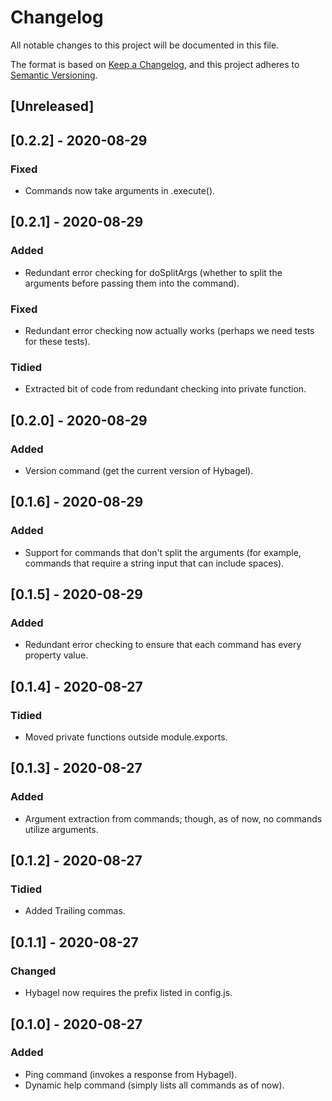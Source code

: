 # Changelog
All notable changes to this project will be documented in this file.

The format is based on [Keep a Changelog](https://keepachangelog.com/en/1.0.0/),
and this project adheres to [Semantic Versioning](https://semver.org/spec/v2.0.0.html).

## [Unreleased]

## [0.2.2] - 2020-08-29
### Fixed
- Commands now take arguments in .execute().

## [0.2.1] - 2020-08-29
### Added
- Redundant error checking for doSplitArgs (whether to split the arguments before passing them into the command).
### Fixed
- Redundant error checking now actually works (perhaps we need tests for these tests).
### Tidied
- Extracted bit of code from redundant checking into private function.

## [0.2.0] - 2020-08-29
### Added
- Version command (get the current version of Hybagel).

## [0.1.6] - 2020-08-29
### Added
- Support for commands that don't split the arguments (for example, commands that require a string input that can include spaces).

## [0.1.5] - 2020-08-29
### Added
- Redundant error checking to ensure that each command has every property value.

## [0.1.4] - 2020-08-27
### Tidied
- Moved private functions outside module.exports.

## [0.1.3] - 2020-08-27
### Added
- Argument extraction from commands; though, as of now, no commands utilize arguments.

## [0.1.2] - 2020-08-27
### Tidied
- Added Trailing commas.

## [0.1.1] - 2020-08-27
### Changed
- Hybagel now requires the prefix listed in config.js.

## [0.1.0] - 2020-08-27
### Added
- Ping command (invokes a response from Hybagel).
- Dynamic help command (simply lists all commands as of now).

